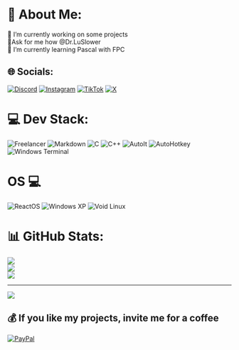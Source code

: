 # 💫 About Me:
🔭 I’m currently working on some projects<br>💬Ask for me how @Dr.LuSlower<br>🌱 I’m currently learning Pascal with FPC


## 🌐 Socials:
[![Discord](https://img.shields.io/badge/Discord-%237289DA.svg?logo=discord&logoColor=white)](https://discord.gg/https://discord.gg/K9kukCPzQ7) [![Instagram](https://img.shields.io/badge/Instagram-%23E4405F.svg?logo=Instagram&logoColor=white)](https://instagram.com/Dr.LuSlower) [![TikTok](https://img.shields.io/badge/TikTok-%23000000.svg?logo=TikTok&logoColor=white)](https://tiktok.com/@LuSlower) [![X](https://img.shields.io/badge/X-black.svg?logo=X&logoColor=white)](https://x.com/LuSlower) 

# 💻 Dev Stack:
![Freelancer](https://img.shields.io/badge/Freelancer-29B2FE?logo=freelancer&logoColor=fff&style=flat) ![Markdown](https://img.shields.io/badge/Markdown-000?logo=markdown&logoColor=fff&style=flat) ![C](https://img.shields.io/badge/C-A8B9CC?logo=c&logoColor=fff&style=flat-square) ![C++](https://img.shields.io/badge/C%2B%2B-00599C?logo=cplusplus&logoColor=fff&style=flat) ![AutoIt](https://img.shields.io/badge/AutoIt-5D83AC?logo=autoit&logoColor=fff&style=flat) ![AutoHotkey](https://img.shields.io/badge/AutoHotkey-345?logo=autohotkey&logoColor=fff&style=flat-square) ![Windows Terminal](https://img.shields.io/badge/Windows%20Terminal-4D4D4D?logo=windowsterminal&logoColor=fff&style=flat) 

# OS 💻
![ReactOS](https://img.shields.io/badge/react%20os-0088CC?style=for-the-badge&logo=reactos&logoColor=white)
![Windows XP](https://img.shields.io/badge/Windows_XP-003399?style=for-the-badge&logo=windows-xp&logoColor=white)
![Void Linux](https://img.shields.io/badge/Void%20Linux-478061?logo=voidlinux&logoColor=fff&style=flat-square)


# 📊 GitHub Stats:
![](https://github-readme-stats.vercel.app/api?username=LuSlower&theme=dark&hide_border=false&include_all_commits=true&count_private=true)<br/>
![](https://github-readme-streak-stats.herokuapp.com/?user=LuSlower&theme=dark&hide_border=false)<br/>
![](https://github-readme-stats.vercel.app/api/top-langs/?username=LuSlower&theme=dark&hide_border=false&include_all_commits=true&count_private=true&layout=compact)

---
[![](https://visitcount.itsvg.in/api?id=LuSlower&icon=0&color=0)](https://visitcount.itsvg.in)

  ## 💰 If you like my projects, invite me for a coffee
  [![PayPal](https://img.shields.io/badge/PayPal-00457C?style=for-the-badge&logo=paypal&logoColor=white)](https://paypal.me/eldontweaks) 

  
<!-- Proudly created with GPRM ( https://gprm.itsvg.in ) -->
